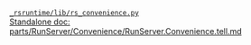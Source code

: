[`_rsruntime/lib/rs_convenience.py`](/_rsruntime/lib/rs_convenience.py "Source")  
[Standalone doc: parts/RunServer/Convenience/RunServer.Convenience.tell.md](RunServer.Convenience.tell.md)  